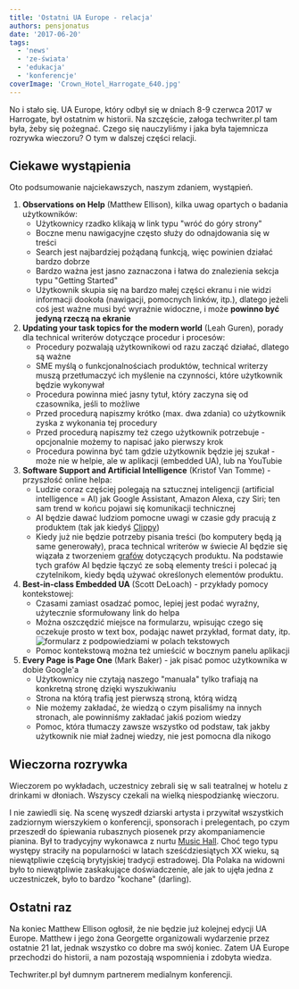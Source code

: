 ```yaml
---
title: 'Ostatni UA Europe - relacja'
authors: pensjonatus
date: '2017-06-20'
tags:
  - 'news'
  - 'ze-świata'
  - 'edukacja'
  - 'konferencje'
coverImage: 'Crown_Hotel_Harrogate_640.jpg'
---
```


No i stało się. UA Europe, który odbył się w dniach 8-9 czerwca 2017 w
Harrogate, był ostatnim w historii. Na szczęście, załoga techwriter.pl tam była,
żeby się pożegnać. Czego się nauczyliśmy i jaka była tajemnicza rozrywka
wieczoru? O tym w dalszej części relacji.

<!--truncate-->

## Ciekawe wystąpienia

Oto podsumowanie najciekawszych, naszym zdaniem, wystąpień.

1. **Observations on Help** (Matthew Ellison), kilka uwag opartych o badania
   użytkowników:
   - Użytkownicy rzadko klikają w link typu "wróć do góry strony"
   - Boczne menu nawigacyjne często służy do odnajdowania się w treści
   - Search jest najbardziej pożądaną funkcją, więc powinien działać bardzo
     dobrze
   - Bardzo ważna jest jasno zaznaczona i łatwa do znalezienia sekcja typu
     "Getting Started"
   - Użytkownik skupia się na bardzo małej części ekranu i nie widzi informacji
     dookoła (nawigacji, pomocnych linków, itp.), dlatego jeżeli coś jest ważne
     musi być wyraźnie widoczne, i może **powinno być jedyną rzeczą na ekranie**
2. **Updating your task topics for the modern world** (Leah Guren), porady dla
   technical writerów dotyczące procedur i procesów:
   - Procedury pozwalają użytkownikowi od razu zacząć działać, dlatego są ważne
   - SME myślą o funkcjonalnościach produktów, technical writerzy muszą
     przetłumaczyć ich myślenie na czynności, które użytkownik będzie wykonywał
   - Procedura powinna mieć jasny tytuł, który zaczyna się od czasownika, jeśli
     to możliwe
   - Przed procedurą napiszmy krótko (max. dwa zdania) co użytkownik zyska z
     wykonania tej procedury
   - Przed procedurą napiszmy też czego użytkownik potrzebuje - opcjonalnie
     możemy to napisać jako pierwszy krok
   - Procedura powinna być tam gdzie użytkownik będzie jej szukał - może nie w
     helpie, ale w aplikacji (embedded UA), lub na YouTubie
3. **Software Support and Artificial Intelligence** (Kristof Van Tomme) -
   przyszłość online helpa:
   - Ludzie coraz częściej polegają na sztucznej inteligencji (artificial
     intelligence = AI) jak Google Assistant, Amazon Alexa, czy Siri; ten sam
     trend w końcu pojawi się komunikacji technicznej
   - AI będzie dawać ludziom pomocne uwagi w czasie gdy pracują z produktem (tak
     jak kiedyś [Clippy](https://en.wikipedia.org/wiki/Office_Assistant))
   - Kiedy już nie będzie potrzeby pisania treści (bo komputery będą ją same
     generowały), praca technical writerów w świecie AI będzie się wiązała z
     tworzeniem [grafów](https://en.wikipedia.org/wiki/Graph_database)
     dotyczących produktu. Na podstawie tych grafów AI będzie łączyć ze sobą
     elementy treści i polecać ją czytelnikom, kiedy będą używać określonych
     elementów produktu.
4. **Best-in-class Embedded UA** (Scott DeLoach) - przykłady pomocy
   kontekstowej:
   - Czasami zamiast osadzać pomoc, lepiej jest podać wyraźny, użytecznie
     sformułowany link do helpa
   - Można oszczędzić miejsce na formularzu, wpisując czego się oczekuje prosto
     w text box, podając nawet przykład, format daty, itp.
     ![formularz z podpowiedziami w polach tekstowych](images/form-data-1024x407.png)
   - Pomoc kontekstową można też umieścić w bocznym panelu aplikacji
5. **Every Page is Page One** (Mark Baker) - jak pisać pomoc użytkownika w dobie
   Google'a
   - Użytkownicy nie czytają naszego "manuala" tylko trafiają na konkretną
     stronę dzięki wyszukiwaniu
   - Strona na którą trafią jest pierwszą stroną, którą widzą
   - Nie możemy zakładać, że wiedzą o czym pisaliśmy na innych stronach, ale
     powinniśmy zakładać jakiś poziom wiedzy
   - Pomoc, która tłumaczy zawsze wszystko od podstaw, tak jakby użytkownik nie
     miał żadnej wiedzy, nie jest pomocna dla nikogo

## Wieczorna rozrywka

Wieczorem po wykładach, uczestnicy zebrali się w sali teatralnej w hotelu z
drinkami w dłoniach. Wszyscy czekali na wielką niespodziankę wieczoru.

I nie zawiedli się. Na scenę wyszedł dziarski artysta i przywitał wszystkich
zadziornym wierszykiem o konferencji, sponsorach i prelegentach, po czym
przeszedł do śpiewania rubasznych piosenek przy akompaniamencie pianina. Był to
tradycyjny wykonawca z nurtu
[Music Hall](https://en.wikipedia.org/wiki/Music_hall). Choć tego typu występy
straciły na popularności w latach sześćdziesiątych XX wieku, są niewątpliwie
częścią brytyjskiej tradycji estradowej. Dla Polaka na widowni było to
niewątpliwie zaskakujące doświadczenie, ale jak to ujęła jedna z uczestniczek,
było to bardzo "kochane" (darling).

## Ostatni raz

Na koniec Matthew Ellison ogłosił, że nie będzie już kolejnej edycji UA Europe.
Matthew i jego żona Georgette organizowali wydarzenie przez ostatnie 21 lat,
jednak wszystko co dobre ma swój koniec. Zatem UA Europe przechodzi do historii,
a nam pozostają wspomnienia i zdobyta wiedza.

Techwriter.pl był dumnym partnerem medialnym konferencji.
